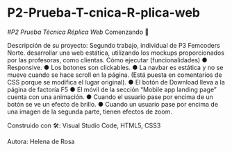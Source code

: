 # P2-Prueba-T-cnica-R-plica-web
<em> #P2 Prueba Técnica Réplica Web </em>
Comenzando 🚀

Descripción de su proyecto: Segundo trabajo, individual de P3 Femcoders Norte. desarrollar una web estática, utilizando los mockups proporcionados por las profesoras, como clientas. 
Cómo ejecutar (funcionalidades)
● Responsive.
● Los botones son clickables.
● La navbar es estática y no se mueve cuando se hace scroll en la página. (Está puesta en comentarios de CSS porque se modifica el lugar original).
● El botón de Download lleva  a la página de factoría F5
● El móvil de la sección “Mobile app landing page” cuenta con una animación.
● Cuando el usuario pase por encima de un botón se ve un efecto de brillo.
● Cuando un usuario pase por encima de una imagen de la segunda parte, tienen efectos de zoom. 

Construido con 🛠️: Visual Studio Code, HTML5, CSS3

Autora: Helena de Rosa
